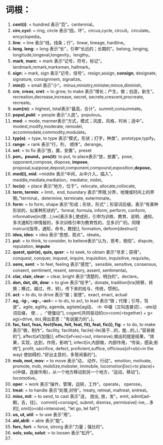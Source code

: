 # 词根：

1. **cent(i)**: = hundred 表示“百”。centennial。
2. **circ**,**cycl**: = ring, circle 表示“园，环”。circus,cycle, circuit。circulate。encyclopedia。
3. **line**: = line 表示“线，线条；行”。linear, lineage, hardline。
4. **long**, **leng**: = long 表示“长”，引申“长远的；长期的”。belong, longing, longitude,longeval,longevity，lengthy。
5. **mark**, **marc**: = mark 表示“记号，符号，标记“。landmark,remark,marksman, hallmark。
6. **sign**: = mark, sign 表示”记号，信号“。resign,assign, **consign**, designate, signature, consignment, signalize。
7. **min(i)**: = small 表示”小“。minus,ministry,minister,mince,diminish,
8. **cre**, **creas**, **cret**: = to grow, to make 表示”增长；产生，做；创造，新生”。recreation,decrease,increase, secret, secrete,crescent,procreate, recreate。
9. **sum(m)**: = highest, total表示“最高，合计”。summit,consummate。
10. **popul,publ**: = people 表示“人民”。populous。
11. **mod**: = mode, manner表示“方式，模式；风度，风格，时尚；适中”。modest,modify,moderate, remodel, accommodate,commodity,modulate。
12. **typ(o)**: = type, to type 表示“模式，形状；打字，种类”。prototype,typify。
13. **range**: = rank 表示“行，列， 顺序”。derange。
14. **set**: = to fix 表示“放，置，安置”。preset
15. **pon，pound，pos(it)**: to put, to place表示“放，放置”。pose, opponent,compose, dispose, **impose**, proposal,suppose,deposit,component,compound,exposition,**depose**。
16. **med(i), mid**: =middle 表示“中间，从中介入，插入”。meddle,mediate,mediation，mediator, midst。
17. **loc(o)**: = place 表示“地方，位于”。relocate, allocate,collocate,
18. **term, termin**: = limit，end, boundary 表示“界限,分界，地理或时间上的界限。”terminal，determine, terminate, exterminate。
19. **form**: = to form, shape 表示“形成；形状，形式”；形容词后缀，表示“有某种形状的、似某种形状的”。formal, formula, inform, perform, conform, informative[in(使...),ive[表示多],使成形，引申为训练、教育、说明、通知， 多次通知引申情报的，多次训练引申为教育性的，见多识广的。同理instruct(指导，通知，命令，教授)], formation, deform[destruct]
20. **idea, ideo**: = idea 表示“思想，观点”。ideate。
21. **put**: = to think, to consider, to believe表示“认为，思考，相信”。dispute, reputation, **impute**
22. **quest, quir(e), quis, quer**: = to seek, to obtain 表示“寻求；获得”。conquest, conquer, inquest, inquire, inquisition, inquisitive, requisite。
23. **sens, sent**: = to feel, feeling 表示“感觉”。sensible, sensitive, consensus, consent, sentiment, resent, sensory, assent, sentimental。
24. **clar, clair, clear**: = clear, bright 表示“清楚的，明白的”。declare。
25. **don, dot, dit, dow**: = to give 表示“给予”。donate, tradition[tra(转移，转换；横过，越过，传，转)，传下来的给与，传统，惯例]。
26. **act**: = to do, to drive 表示“做；驱使”。exact, enact, actual
27. **ag, -ig-, -ag-, -act-**:  = to do, to act, to lead 表示“做；代理；引导，驾驶”。agile, agility, agenda, agitate[ag动， -it- 中缀（又叫连接词），-ate动词后缀， 使... ，:"使骚动"], cogent[共同驱动的co<com(=together) + g< ag(=drive, do),得出意思："有说服力的“。]。
28. **fac, fact, feas, fect(feas, feit, feat, fit), feat, fic(i), fig**: = to do, to make 表示”做，制作“。facility, facilitate, facile[-ile(易于...的，能...的。)，”容易做的“], affect[af(加强)], effect[ef<ex(=out, intensive),做出的就是结果，“效果，实现，达到，作用，影响”], infect[in,内部做，内部作用，“传染，感染;影响”], profit, sacrifice, defect, proficient,suffice, officious[of<ob(=in the way) 使妨碍的.."好出主意的，多管闲事的"]。
29. **mob, mot, mov**: = to move 表示”动， 动作，行动”。emotion, motivate, promote, mob, mobilize,mobster, immobile, locomotion[loc(=to place)+ o(中缀，连接作用)，从一个地方移动到另一个地方，“运动，移动”]， locomotive。
30. **oper**: = work 表示”操作，管理，运转，工作“。operate， operose。
31. **treat**: = to handle 表示“处理,对待”。treaty, retreat, maltreat, entreat。
32. **miss, mit**: = to send, to cast 表示"送， 放出, 放，发"。emit, admit[ad-朝，去，往]， commit[=consign], submit, dismiss, permissive[-ive,...多的], omit[o<ob(=intensive), "let go, let fall"]
33. **us, ut, util**: = to use 表示”用“。
34. **abl,abili**: = able 表示”能“。
35. **forc, fort**: = force, strong 表示”力量；强壮的“。
36. **solv, solu, solut**: = to loosen 表示”松开“。
37. 

